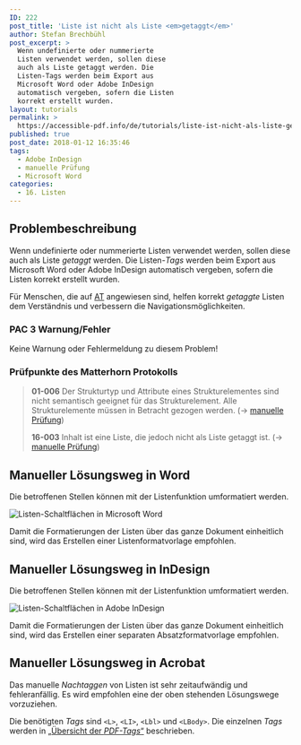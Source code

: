 ```yaml
---
ID: 222
post_title: 'Liste ist nicht als Liste <em>getaggt</em>'
author: Stefan Brechbühl
post_excerpt: >
  Wenn undefinierte oder nummerierte
  Listen verwendet werden, sollen diese
  auch als Liste getaggt werden. Die
  Listen-Tags werden beim Export aus
  Microsoft Word oder Adobe InDesign
  automatisch vergeben, sofern die Listen
  korrekt erstellt wurden.
layout: tutorials
permalink: >
  https://accessible-pdf.info/de/tutorials/liste-ist-nicht-als-liste-getaggt/
published: true
post_date: 2018-01-12 16:35:46
tags:
  - Adobe InDesign
  - manuelle Prüfung
  - Microsoft Word
categories:
  - 16. Listen
---
```

## Problembeschreibung

Wenn undefinierte oder nummerierte Listen verwendet werden, sollen diese auch als Liste *getaggt* werden. Die Listen-*Tags* werden beim Export aus Microsoft Word oder Adobe InDesign automatisch vergeben, sofern die Listen korrekt erstellt wurden.

Für Menschen, die auf [AT][1] angewiesen sind, helfen korrekt *getaggte* Listen dem Verständnis und verbessern die Navigationsmöglichkeiten.

### PAC 3 Warnung/Fehler

Keine Warnung oder Fehlermeldung zu diesem Problem!

### Prüfpunkte des Matterhorn Protokolls

> **01-006** Der Strukturtyp und Attribute eines Strukturelementes sind nicht semantisch geeignet für das Strukturelement. Alle Strukturelemente müssen in Betracht gezogen werden. (→ [manuelle Prüfung][2])
> 
> **16-003** Inhalt ist eine Liste, die jedoch nicht als Liste getaggt ist. (→ [manuelle Prüfung][2])

## Manueller Lösungsweg in Word

Die betroffenen Stellen können mit der Listenfunktion umformatiert werden.

![Listen-Schaltflächen in Microsoft Word][3]

Damit die Formatierungen der Listen über das ganze Dokument einheitlich sind, wird das Erstellen einer Listenformatvorlage empfohlen.

## Manueller Lösungsweg in InDesign

Die betroffenen Stellen können mit der Listenfunktion umformatiert werden.

![Listen-Schaltflächen in Adobe InDesign][4]

Damit die Formatierungen der Listen über das ganze Dokument einheitlich sind, wird das Erstellen einer separaten Absatzformatvorlage empfohlen.

## Manueller Lösungsweg in Acrobat

Das manuelle *Nachtaggen* von Listen ist sehr zeitaufwändig und fehleranfällig. Es wird empfohlen eine der oben stehenden Lösungswege vorzuziehen.

Die benötigten *Tags* sind `<L>`, `<LI>`, `<Lbl>` und `<LBody>`. Die einzelnen *Tags* werden in [„Übersicht der *PDF-Tags*“][5] beschrieben.

 [1]: https://accessible-pdf.info/de/glossar/#assistive-technologie
 [2]: https://accessible-pdf.info/de/glossar/#manuelle-pruefung
 [3]: https://accessible-pdf.info/wp/wp-content/uploads/word_list_icons.png
 [4]: https://accessible-pdf.info/wp/wp-content/uploads/indesign_list_icons.png
 [5]: https://accessible-pdf.info/de/basics/uebersicht-der-pdf-tags/